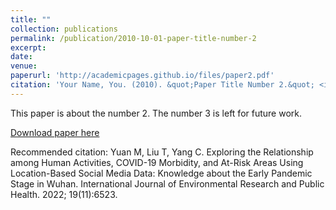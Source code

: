 ```yaml
---
title: ""
collection: publications
permalink: /publication/2010-10-01-paper-title-number-2
excerpt: 
date: 
venue: 
paperurl: 'http://academicpages.github.io/files/paper2.pdf'
citation: 'Your Name, You. (2010). &quot;Paper Title Number 2.&quot; <i>Journal 1</i>. 1(2).'
---
```

This paper is about the number 2. The number 3 is left for future work.

[Download paper here](http://academicpages.github.io/files/paper2.pdf)

Recommended citation: Yuan M, Liu T, Yang C. Exploring the Relationship among Human Activities, COVID-19 Morbidity, and At-Risk Areas Using Location-Based Social Media Data: Knowledge about the Early Pandemic Stage in Wuhan. International Journal of Environmental Research and Public Health. 2022; 19(11):6523.
